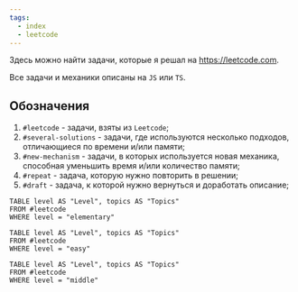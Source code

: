 ```yaml
---
tags:
  - index
  - leetcode
---
```

Здесь можно найти задачи, которые я решал на https://leetcode.com.

Все задачи и механики описаны на `JS` или `TS`.
## Обозначения

1. `#leetcode` - задачи, взяты из `Leetcode`;
2. `#several-solutions` - задачи, где используются несколько подходов, отличающиеся по времени и/или памяти;
3. `#new-mechanism` - задачи, в которых используется новая механика, способная уменьшить время и/или количество памяти;
4. `#repeat` - задача, которую нужно повторить в решении;
5. `#draft` - задача, к которой нужно вернуться и доработать описание;

```dataview
TABLE level AS "Level", topics AS "Topics"
FROM #leetcode
WHERE level = "elementary"
```

```dataview
TABLE level AS "Level", topics AS "Topics"
FROM #leetcode
WHERE level = "easy"
```

```dataview
TABLE level AS "Level", topics AS "Topics"
FROM #leetcode
WHERE level = "middle"
```